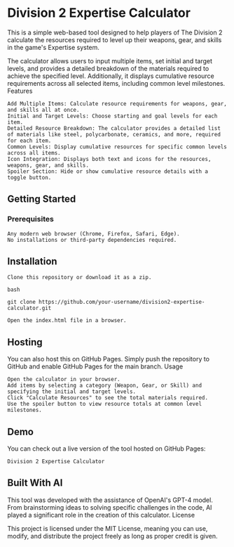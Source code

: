# Division 2 Expertise Calculator

This is a simple web-based tool designed to help players of The Division 2 calculate the resources required to level up their weapons, gear, and skills in the game's Expertise system.

The calculator allows users to input multiple items, set initial and target levels, and provides a detailed breakdown of the materials required to achieve the specified level. Additionally, it displays cumulative resource requirements across all selected items, including common level milestones.
Features

    Add Multiple Items: Calculate resource requirements for weapons, gear, and skills all at once.
    Initial and Target Levels: Choose starting and goal levels for each item.
    Detailed Resource Breakdown: The calculator provides a detailed list of materials like steel, polycarbonate, ceramics, and more, required for each item.
    Common Levels: Display cumulative resources for specific common levels across all items.
    Icon Integration: Displays both text and icons for the resources, weapons, gear, and skills.
    Spoiler Section: Hide or show cumulative resource details with a toggle button.

## Getting Started
### Prerequisites

    Any modern web browser (Chrome, Firefox, Safari, Edge).
    No installations or third-party dependencies required.

## Installation

    Clone this repository or download it as a zip.

    bash

    git clone https://github.com/your-username/division2-expertise-calculator.git

    Open the index.html file in a browser.

## Hosting

You can also host this on GitHub Pages. Simply push the repository to GitHub and enable GitHub Pages for the main branch.
Usage

    Open the calculator in your browser.
    Add items by selecting a category (Weapon, Gear, or Skill) and specifying the initial and target levels.
    Click "Calculate Resources" to see the total materials required.
    Use the spoiler button to view resource totals at common level milestones.

## Demo

You can check out a live version of the tool hosted on GitHub Pages:

    Division 2 Expertise Calculator

## Built With AI

This tool was developed with the assistance of OpenAI's GPT-4 model. From brainstorming ideas to solving specific challenges in the code, AI played a significant role in the creation of this calculator.
License

This project is licensed under the MIT License, meaning you can use, modify, and distribute the project freely as long as proper credit is given.
